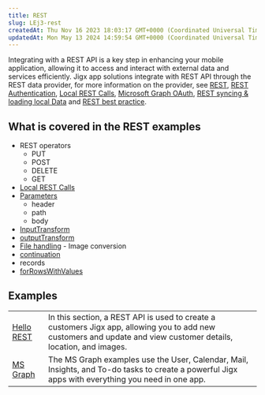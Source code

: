 ```yaml
---
title: REST
slug: LEj3-rest
createdAt: Thu Nov 16 2023 18:03:17 GMT+0000 (Coordinated Universal Time)
updatedAt: Mon May 13 2024 14:59:54 GMT+0000 (Coordinated Universal Time)
---
```


Integrating with a REST API is a key step in enhancing your mobile application, allowing it to access and interact with external data and services efficiently. Jigx app solutions integrate with REST API through the REST data provider, for more information on the provider, see [REST](), [REST Authentication](), [Local REST Calls](), [Microsoft Graph OAuth](), [REST syncing & loading local Data]() and [REST best practice]().

## What is covered in the REST examples

- REST operators
  - PUT
  - POST
  - DELETE
  - GET
- [Local REST Calls]()
- &#x20;[Parameters]()
  - header
  - path
  - body&#x20;
- [InputTransform]()
- [outputTransform]()
- [File handling]() - Image conversion
- [continuation]()
- records
- [forRowsWithValues]()

## Examples

|                                                         |                                                                                                                                                                   |
| ------------------------------------------------------- | ----------------------------------------------------------------------------------------------------------------------------------------------------------------- |
| [Hello REST](<./REST/Create an app using REST APIs.md>) | In this section, a REST API is used to create a customers Jigx app, allowing you to add new customers and update and view customer details, location, and images. |
| [MS Graph](<./REST/MS Graph.md>)                        | The MS Graph examples use the User, Calendar, Mail, Insights, and To-do tasks to create a powerful Jigx apps with everything you need in one app.                 |

